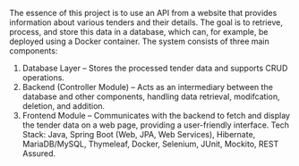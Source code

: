 The essence of this project is to use an API from a website that provides information about various tenders and their details. The goal is to retrieve, process, and store this data in a database, which can, for example, be deployed using a Docker container.
The system consists of three main components:
1. Database Layer – Stores the processed tender data and supports CRUD operations.
2. Backend (Controller Module) – Acts as an intermediary between the database and other components, handling data retrieval, modifcation, deletion, and addition.
3. Frontend Module – Communicates with the backend to fetch and display the tender data on a web page, providing a user-friendly interface.
Tech Stack: Java, Spring Boot (Web, JPA, Web Services), Hibernate, MariaDB/MySQL, Thymeleaf, Docker, Selenium, JUnit, Mockito, REST Assured.

